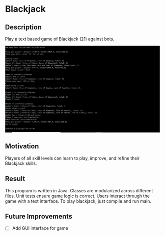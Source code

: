 # Blackjack

## Description
Play a text based game of Blackjack (21) against bots.

![](./assets/images/Blackjack.PNG)


## Motivation
Players of all skill levels can learn to play, improve, and refine their Blackjack skills.

## Result
This program is written in Java. Classes are modularized across different files. Unit tests ensure game logic is correct. Users interact through the game with a text interface. To play blackjack, just compile and run main.

## Future Improvements
- [ ] Add GUI interface for game
